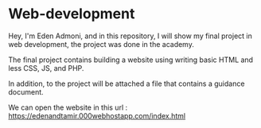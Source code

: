 # Web-development
Hey, I'm Eden Admoni, and in this repository, I will show my final project in web development, the project was done in the academy.


The final project contains building a website using writing basic HTML and less CSS, JS, and PHP.


In addition, to the project will be attached a file that contains a guidance document.

We can open the website in this url : https://edenandtamir.000webhostapp.com/index.html